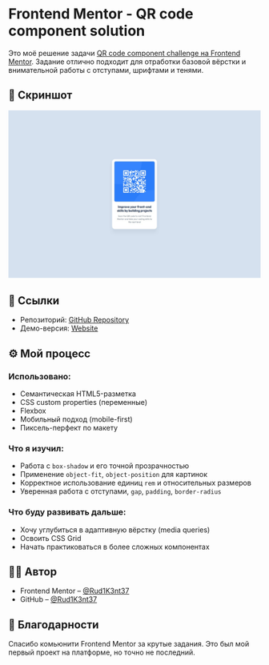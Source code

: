 # Frontend Mentor - QR code component solution

Это моё решение задачи [QR code component challenge на Frontend Mentor](https://www.frontendmentor.io/challenges/qr-code-component-iux_sIO_H). Задание отлично подходит для отработки базовой вёрстки и внимательной работы с отступами, шрифтами и тенями.

## 📸 Скриншот

![Скриншот проекта](./screenshot.jpg)

## 🔗 Ссылки

- Репозиторий: [GitHub Repository](https://github.com/Rud1K3nt37/fem-qr-code-component.git)  
- Демо-версия: [Website](https://rud1k3nt37.github.io/fem-qr-code-component/)

## ⚙️ Мой процесс

### Использовано:

- Семантическая HTML5-разметка
- CSS custom properties (переменные)
- Flexbox
- Мобильный подход (mobile-first)
- Пиксель-перфект по макету

### Что я изучил:

- Работа с `box-shadow` и его точной прозрачностью
- Применение `object-fit`, `object-position` для картинок
- Корректное использование единиц `rem` и относительных размеров
- Уверенная работа с отступами, `gap`, `padding`, `border-radius`

### Что буду развивать дальше:

- Хочу углубиться в адаптивную вёрстку (media queries)
- Освоить CSS Grid
- Начать практиковаться в более сложных компонентах

## 🙋‍♂️ Автор

- Frontend Mentor – [@Rud1K3nt37](https://www.frontendmentor.io/profile/Rud1K3nt37)
- GitHub – [@Rud1K3nt37](https://github.com/Rud1K3nt37)

## 🙌 Благодарности

Спасибо комьюнити Frontend Mentor за крутые задания. Это был мой первый проект на платформе, но точно не последний.
